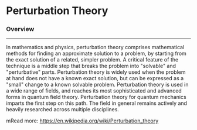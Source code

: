 # Perturbation Theory
### Overview
---

In mathematics and physics, perturbation theory comprises mathematical methods for finding an approximate solution to a problem, by starting from the exact solution of a related, simpler problem. A critical feature of the technique is a middle step that breaks the problem into "solvable" and "perturbative" parts. Perturbation theory is widely used when the problem at hand does not have a known exact solution, but can be expressed as a "small" change to a known solvable problem. Perturbation theory is used in a wide range of fields, and reaches its most sophisticated and advanced forms in quantum field theory. Perturbation theory for quantum mechanics imparts the first step on this path. The field in general remains actively and heavily researched across multiple disciplines.





mRead more: https://en.wikipedia.org/wiki/Perturbation_theory

